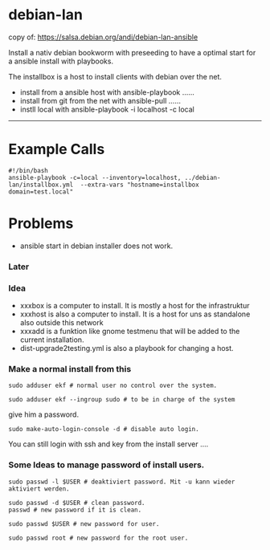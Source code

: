# debian-lan
copy of: https://salsa.debian.org/andi/debian-lan-ansible

Install a nativ debian bookworm with preseeding to have a optimal start for a ansible install with playbooks.

The installbox is a host to install clients with debian over the net. 

* install from a ansible host with ansible-playbook ......
* install from git from the net with ansible-pull ......
* instll local with ansible-playbook -i localhost -c local

-----------------------------------------------------------------------------------

# Example Calls 
```
#!/bin/bash
ansible-playbook -c=local --inventory=localhost, ../debian-lan/installbox.yml  --extra-vars "hostname=installbox domain=test.local"
```
# Problems
* ansible start in debian installer does not work.

### Later

### Idea 
* xxxbox is a computer to install. It is mostly a host for the infrastruktur
* xxxhost is also a computer to install. It is a host for uns as standalone also outside this network
* xxxadd is a funktion like gnome testmenu that will be added to the current installation.
* dist-upgrade2testing.yml is also a playbook for changing a host.

### Make a normal install from this

```
sudo adduser ekf # normal user no control over the system.

sudo adduser ekf --ingroup sudo # to be in charge of the system
```
give him a password.
```
sudo make-auto-login-console -d # disable auto login.
```
You can still login with ssh and key from the install server .... 

### Some Ideas to manage password of install users.
```
sudo passwd -l $USER # deaktiviert password. Mit -u kann wieder aktiviert werden. 

sudo passwd -d $USER # clean password.
passwd # new password if it is clean.

sudo passwd $USER # new password for user.

sudo passwd root # new password for the root user.
```
